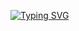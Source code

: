 [![Typing SVG](https://readme-typing-svg.demolab.com/?lines=FALCON+SEC)](https://git.io/typing-svg)
